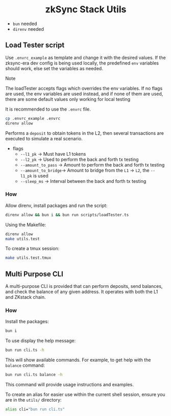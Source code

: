<h1 align="center">zkSync Stack Utils</h1>

- `bun` needed
- `direnv` needed

## Load Tester script

Use `.envrc_example` as template and change it with the desired values.
If the zksync-era dev config is being used locally, the predefined `env` variables should work, else set the variables as needed.

> [!NOTE] 
> The loadTester accepts flags which overrides the env variables.
> If no flags are used, the env variables are used instead, and if none of them are used, there are some default values only working for local testing
> 
> It is recommended to use the `.envrc` file.

```sh
cp .envrc_example .envrc
direnv allow
```

Performs a `deposit` to obtain tokens in the L2, then several transactions are executed to simulate a real scenario.

- flags
  - `--l1_pk`           &rarr; Must have L1 tokens
  - `--l2_pk`           &rarr; Used to perform the back and forth tx testing
  - `--amount_to_pass`  &rarr; Amount to perform the back and forth tx testing
  - `--amount_to_bridge`&rarr; Amount to bridge from the `L1` &rarr; `L2`, the `--l1_pk` is used
  - `--sleep_ms`        &rarr; Interval between the back and forth tx testing


### How

Allow direnv, install packages and run the script:

```sh
direnv allow && bun i && bun run scripts/loadTester.ts
```

Using the Makefile:

```sh
direnv allow
make utils.test
```

To create a tmux session:

```sh
make utils.test.tmux
```

## Multi Purpose CLI

A multi-purpose CLI is provided that can perform deposits, send balances, and check the balance of any given address. It operates with both the L1 and ZKstack chain.

### How

Install the packages:

```sh
bun i 
```

To use display the help message:
```sh
bun run cli.ts -h
```

This will show available commands. For example, to get help with the `balance` command:
```sh
bun run cli.ts balance -h
```
This command will provide usage instructions and examples.

To create an alias for easier use within the current shell session, ensure you are in the `utils/` directory:
```sh
alias cli="bun run cli.ts"
```
